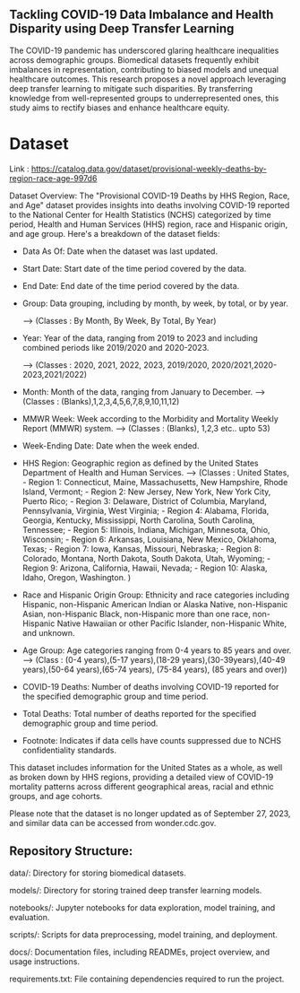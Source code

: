 ## Tackling COVID-19 Data Imbalance and Health Disparity using Deep Transfer Learning

The COVID-19 pandemic has underscored glaring healthcare inequalities across demographic groups. Biomedical datasets frequently exhibit imbalances in representation, contributing to biased models and unequal healthcare outcomes. This research proposes a novel approach leveraging deep transfer learning to mitigate such disparities. By transferring knowledge from well-represented groups to underrepresented ones, this study aims to rectify biases and enhance healthcare equity.


# Dataset
Link : https://catalog.data.gov/dataset/provisional-weekly-deaths-by-region-race-age-997d6

Dataset Overview:
The "Provisional COVID-19 Deaths by HHS Region, Race, and Age" dataset provides insights into deaths involving COVID-19 reported to the National Center for Health Statistics (NCHS) categorized by time period, Health and Human Services (HHS) region, race and Hispanic origin, and age group. Here's a breakdown of the dataset fields:

- Data As Of: Date when the dataset was last updated.

- Start Date: Start date of the time period covered by the data.

- End Date: End date of the time period covered by the data.

- Group: Data grouping, including by month, by week, by total, or by year.

   --> (Classes : By Month, By Week, By Total, By Year)

- Year: Year of the data, ranging from 2019 to 2023 and including combined periods like 2019/2020 and 2020-2023.

   --> (Classes : 2020, 2021, 2022, 2023, 2019/2020, 2020/2021,2020-2023,2021/2022)

- Month: Month of the data, ranging from January to December.
   --> (Classes :  (Blanks),1,2,3,4,5,6,7,8,9,10,11,12)

- MMWR Week: Week according to the Morbidity and Mortality Weekly Report (MMWR) system.
   --> (Classes : (Blanks), 1,2,3 etc.. upto 53) 

- Week-Ending Date: Date when the week ended.

- HHS Region: Geographic region as defined by the United States Department of Health and Human Services.
   --> (Classes :  United States,
        - Region 1: Connecticut, Maine, Massachusetts, New Hampshire, Rhode Island, Vermont;
        - Region 2: New Jersey, New York, New York City, Puerto Rico;
        - Region 3: Delaware, District of Columbia, Maryland, Pennsylvania, Virginia, West Virginia;
        - Region 4: Alabama, Florida, Georgia, Kentucky, Mississippi, North Carolina, South Carolina, Tennessee;
        - Region 5: Illinois, Indiana, Michigan, Minnesota, Ohio, Wisconsin;
        - Region 6: Arkansas, Louisiana, New Mexico, Oklahoma, Texas;
        - Region 7: Iowa, Kansas, Missouri, Nebraska;
        - Region 8: Colorado, Montana, North Dakota, South Dakota, Utah, Wyoming;
        - Region 9: Arizona, California, Hawaii, Nevada;
        - Region 10: Alaska, Idaho, Oregon, Washington. )

- Race and Hispanic Origin Group: Ethnicity and race categories including Hispanic, non-Hispanic American Indian or Alaska Native, non-Hispanic Asian, non-Hispanic Black, non-Hispanic more than one race, non-Hispanic Native Hawaiian or other Pacific Islander, non-Hispanic White, and unknown.

- Age Group: Age categories ranging from 0-4 years to 85 years and over.
  --> (Class : (0-4 years),(5-17 years),(18-29 years),(30-39years),(40-49 years),(50-64 years),(65-74 years), (75-84 years), (85 years and over))

- COVID-19 Deaths: Number of deaths involving COVID-19 reported for the specified demographic group and time period.

- Total Deaths: Total number of deaths reported for the specified demographic group and time period.

- Footnote: Indicates if data cells have counts suppressed due to NCHS confidentiality standards.

This dataset includes information for the United States as a whole, as well as broken down by HHS regions, providing a detailed view of COVID-19 mortality patterns across different geographical areas, racial and ethnic groups, and age cohorts.

Please note that the dataset is no longer updated as of September 27, 2023, and similar data can be accessed from wonder.cdc.gov.



## Repository Structure:
data/: Directory for storing biomedical datasets.

models/: Directory for storing trained deep transfer learning models.

notebooks/: Jupyter notebooks for data exploration, model training, and evaluation.

scripts/: Scripts for data preprocessing, model training, and deployment.

docs/: Documentation files, including READMEs, project overview, and usage instructions.

requirements.txt: File containing dependencies required to run the project.

